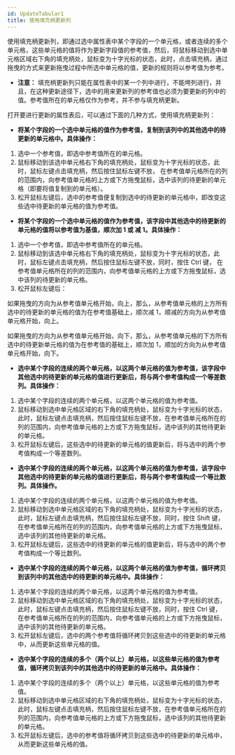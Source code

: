 ```yaml
---
id: UpdateTabular1
title: 使用填充柄更新列
---
```

使用填充柄更新列，即通过选中属性表中某个字段的一个单元格，或者连续的多个单元格，这些单元格的值将作为更新字段值的参考值，然后，将鼠标移动到选中单元格区域右下角的填充柄处，鼠标变为十字光标的状态，此时，点击填充柄，通过拖曳的方式来更新拖曳过程中所选中单元格的值，更新的规则将以参考值为参考。

* **注意：** 填充柄更新列只能在属性表中的某一个列中进行，不能垮列进行，并且，在这种更新途径下，选中的用来更新列的参考值也必须为要更新的列中的值。参考值所在的单元格仅作为参考，并不参与填充柄更新。

打开要进行更新的属性表后，可以通过下面的几种方式，使用填充柄更新列：

* **将某个字段的一个选中单元格的值作为参考值，复制到该列中的其他选中的待更新的单元格中。具体操作：**
1. 选中一个参考值，即选中参考值所在的单元格。
2. 鼠标移动到该选中单元格右下角的填充柄处，鼠标变为十字光标的状态，此时，鼠标左键点击填充柄，然后按住鼠标左键不放， 在参考值单元格所在的列的范围内，向参考值单元格的上方或下方拖曳鼠标，选中该列的待更新的单元格（即要将值复制到的单元格）。
3. 松开鼠标左键后，选中的参考值便复制到选中的待更新的单元格中，即改变这些选中待更新的单元格的值为参考值。
* **将某个字段的一个选中单元格的值作为参考值，该字段中其他选中的待更新的单元格的值将以参考值为基值，顺次加 1 或 减 1。具体操作：**
1. 选中一个参考值，即选中参考值所在的单元格。
2. 鼠标移动到该选中单元格右下角的填充柄处，鼠标变为十字光标的状态，此时，鼠标左键点击填充柄，然后按住鼠标左键不放，同时，按住 Ctrl 键， 在参考值单元格所在的列的范围内，向参考值单元格的上方或下方拖曳鼠标，选中该列的待更新的单元格。
3. 松开鼠标左键后：

如果拖曳的方向为从参考值单元格开始，向上，那么，从参考值单元格的上方所有选中的待更新的单元格的值为在参考值基础上，顺次减
1，顺减的方向为从参考值单元格开始，向上。

如果拖曳的方向为从参考值单元格开始，向下，那么，从参考值单元格的下方所有选中的待更新单元格的值为在参考值的基础上，顺次加
1，顺加的方向为从参考值单元格开始，向下。

* **选中某个字段的连续的两个单元格，以这两个单元格的值为参考值，该字段中其他选中的待更新的单元格的值进行更新后，将与两个参考值构成一个等差数列。具体操作：**
1. 选中某个字段的连续的两个单元格，以这两个单元格的值为参考值。
2. 鼠标移动到选中单元格区域的右下角的填充柄处，鼠标变为十字光标的状态，此时，鼠标左键点击填充柄，然后按住鼠标左键不放，在参考值单元格所在的列的范围内，向参考值单元格的上方或下方拖曳鼠标，选中该列的其他待更新的单元格。
3. 松开鼠标左键后，这些选中的待更新的单元格的值更新后，将与选中的两个参考值构成一个等差数列。
* **选中某个字段的连续的两个单元格，以这两个单元格的值为参考值，该字段中其他选中的待更新的单元格的值进行更新后，将与两个参考值构成一个等比数列。具体操作。**
1. 选中某个字段的连续的两个单元格，以这两个单元格的值为参考值。
2. 鼠标移动到选中单元格区域的右下角的填充柄处，鼠标变为十字光标的状态，此时，鼠标左键点击填充柄，然后按住鼠标左键不放，同时，按住 Shift 键， 在参考值单元格所在的列的范围内，向参考值单元格的上方或下方拖曳鼠标，选中该列的其他待更新的单元格。
3. 松开鼠标左键后，这些选中的待更新的单元格的值更新后，将与选中的两个参考值构成一个等比数列。
* **选中某个字段的连续的两个单元格，以这两个单元格的值为参考值，循环拷贝到该列中的其他选中的待更新的单元格中。具体操作：**
1. 选中某个字段的连续的两个单元格，以这两个单元格的值为参考值。
2. 鼠标移动到选中单元格区域的右下角的填充柄处，鼠标变为十字光标的状态，此时，鼠标左键点击填充柄，然后按住鼠标左键不放，同时，按住 Ctrl 键， 在参考值单元格所在的列的范围内，向参考值单元格的上方或下方拖曳鼠标，选中该列的其他待更新的单元格。
3. 松开鼠标左键后，选中的两个参考值将循环拷贝到这些选中的待更新的单元格中，从而更新这些单元格的值。
* **选中某个字段的连续的多个（两个以上）单元格，以这些单元格的值为参考值，循环拷贝到该列中的其他选中的待更新的单元格中。具体操作：**
1. 选中某个字段的连续的多个（两个以上）单元格，以这些单元格的值为参考值。
2. 鼠标移动到选中单元格区域的右下角的填充柄处，鼠标变为十字光标的状态，此时，鼠标左键点击填充柄，然后按住鼠标左键不放，在参考值单元格所在的列的范围内，向参考值单元格的上方或下方拖曳鼠标，选中该列的其他待更新的单元格。
3. 松开鼠标左键后，选中的参考值将循环拷贝到这些选中的待更新的单元格中，从而更新这些单元格的值。



